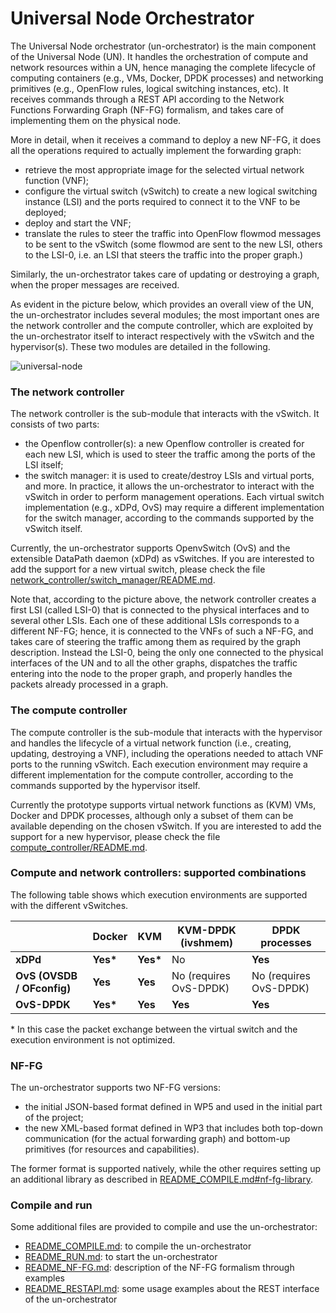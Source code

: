# Universal Node Orchestrator

The Universal Node orchestrator (un-orchestrator) is the main component of the
Universal Node (UN). It handles the orchestration of compute and network
resources within a UN, hence managing the complete lifecycle of computing
containers (e.g., VMs, Docker, DPDK processes) and networking primitives
(e.g., OpenFlow rules, logical switching instances, etc).
It receives commands through a REST API according to the Network Functions
Forwarding Graph (NF-FG) formalism, and takes care of implementing them on
the physical node.

More in detail, when it receives a command to deploy a new NF-FG, it does all
the operations required to actually implement the forwarding graph:

  * retrieve the most appropriate image for the selected virtual network
    function (VNF);
  * configure the virtual switch (vSwitch) to create a new logical switching
    instance (LSI) and the ports required to connect it to the VNF to be deployed;
  * deploy and start the VNF;
  * translate the rules to steer the traffic into OpenFlow flowmod messages
    to be sent to the vSwitch (some flowmod are sent to the new LSI, others
    to the LSI-0, i.e. an LSI that steers the traffic into the proper graph.)

Similarly, the un-orchestrator takes care of updating or destroying a graph,
when the proper messages are received.

As evident in the picture below, which provides an overall view of the UN, the
un-orchestrator includes several modules; the most important ones are the network
controller and the compute controller, which are exploited by the un-orchestrator itself to interact
respectively with the vSwitch and the hypervisor(s). These two modules are detailed in
the following.

![universal-node](https://raw.githubusercontent.com/netgroup-polito/un-orchestrator/master/images/universal-node.png)


### The network controller

The network controller is the sub-module that interacts with the vSwitch.
It consists of two parts:

  * the Openflow controller(s): a new Openflow controller is created for each
    new LSI, which is used to steer the traffic among the ports of the LSI
    itself;
  * the switch manager: it is used to create/destroy LSIs and virtual ports,
    and more. In practice, it allows the un-orchestrator to
    interact with the vSwitch in order to perform management operations. Each
    virtual switch implementation (e.g., xDPd, OvS) may require a different
    implementation for the switch manager, according to the commands
    supported by the vSwitch itself.

Currently, the un-orchestrator supports OpenvSwitch (OvS) and the extensible DataPath daemon
(xDPd) as vSwitches.
If you are interested to add the support for a new virtual switch, please
check the file [network_controller/switch_manager/README.md](network_controller/switch_manager/README.md).

Note that, according to the picture above, the network controller creates a first
LSI (called LSI-0) that is connected to the physical interfaces and to several other
LSIs. Each one of these additional LSIs corresponds to a different NF-FG; hence, it is
connected to the VNFs of such a NF-FG, and takes care of steering the traffic among
them as required by the graph description. Instead the LSI-0, being the only one connected
to the physical interfaces of the UN and to all the other graphs, dispatches the
traffic entering into the node to the proper graph, and properly handles the packets
already processed in a graph.

### The compute controller

The compute controller is the sub-module that interacts with the hypervisor
and handles the lifecycle of a virtual network function (i.e., creating,
updating, destroying a VNF), including the operations needed to attach
VNF ports to the running vSwitch. Each execution environment may require a different
implementation for the compute controller, according to the commands supported by the hypervisor itself.

Currently the prototype supports virtual network functions as (KVM) VMs, Docker and DPDK
processes, although only a subset of them can be available depending on
the chosen vSwitch. If you are interested to add the support for a new
hypervisor, please check the file [compute_controller/README.md](compute_controller/README.md).

### Compute and network controllers: supported combinations

The following table shows which execution environments
are supported with the different vSwitches.

|                            |   Docker       |    KVM    |   KVM-DPDK (ivshmem)   |     DPDK processes     |
|----------------------------|----------------|-----------|------------------------|------------------------|
| **xDPd**                   |    **Yes\***   | **Yes\*** |          No            |         **Yes**        |
| **OvS (OVSDB / OFconfig)** |    **Yes**     | **Yes**   | No (requires OvS-DPDK) | No (requires OvS-DPDK) |
| **OvS-DPDK**               |    **Yes\***   | **Yes**   |        **Yes**         |         **Yes**        |

\* In this case the packet exchange between the virtual switch and the execution
environment is not optimized.

### NF-FG

The un-orchestrator supports two NF-FG versions:

  * the initial JSON-based format defined in WP5 and used in the initial
    part of the project;
  * the new XML-based format defined in WP3 that includes both top-down
    communication (for the actual forwarding graph) and bottom-up primitives
    (for resources and capabilities).

The former format is supported natively, while the other requires setting
up an additional library as described in [README_COMPILE.md#nf-fg-library](README_COMPILE.md#nf-fg-library).


### Compile and run

Some additional files are provided to compile and use the un-orchestrator:

  * [README_COMPILE.md](README_COMPILE.md): to compile the un-orchestrator
  * [README_RUN.md](README_RUN.md): to start the un-orchestrator
  * [README_NF-FG.md](README_NF-FG.md): description of the NF-FG formalism through examples
  * [README_RESTAPI.md](README_RESTAPI.md): some usage examples about the REST interface of
    the un-orchestrator
